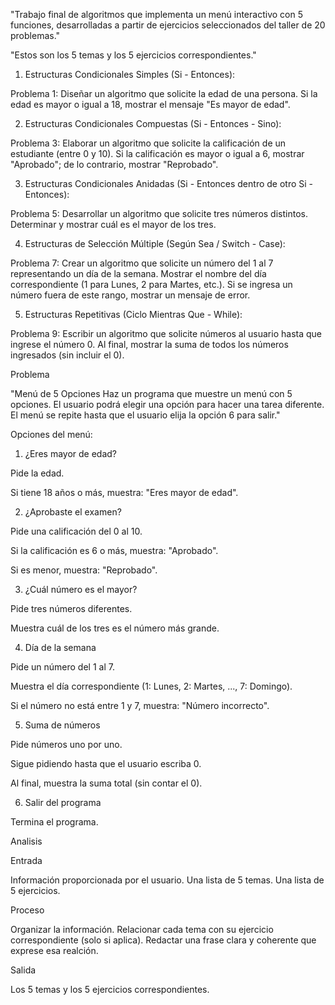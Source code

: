 "Trabajo final de algoritmos que implementa un menú interactivo con 5 funciones, desarrolladas a partir de ejercicios seleccionados del taller de 20 problemas."

"Estos son los 5 temas y los 5 ejercicios correspondientes."

1. Estructuras Condicionales Simples (Si - Entonces):

Problema 1: Diseñar un algoritmo que solicite la edad de una persona. Si la edad
es mayor o igual a 18, mostrar el mensaje "Es mayor de edad".

2. Estructuras Condicionales Compuestas (Si - Entonces - Sino):

Problema 3: Elaborar un algoritmo que solicite la calificación de un estudiante
(entre 0 y 10). Si la calificación es mayor o igual a 6, mostrar "Aprobado"; de lo
contrario, mostrar "Reprobado".

3. Estructuras Condicionales Anidadas (Si - Entonces dentro de otro Si - Entonces):

Problema 5: Desarrollar un algoritmo que solicite tres números distintos.
Determinar y mostrar cuál es el mayor de los tres.

4. Estructuras de Selección Múltiple (Según Sea / Switch - Case):

Problema 7: Crear un algoritmo que solicite un número del 1 al 7 representando
un día de la semana. Mostrar el nombre del día correspondiente (1 para Lunes, 2
para Martes, etc.). Si se ingresa un número fuera de este rango, mostrar un
mensaje de error.

5. Estructuras Repetitivas (Ciclo Mientras Que - While):

Problema 9: Escribir un algoritmo que solicite números al usuario hasta que
ingrese el número 0. Al final, mostrar la suma de todos los números ingresados
(sin incluir el 0).


Problema

"Menú de 5 Opciones
Haz un programa que muestre un menú con 5 opciones. El usuario podrá elegir una opción para hacer una tarea diferente. El menú se repite hasta que el usuario elija la opción 6 para salir."

Opciones del menú:

1. ¿Eres mayor de edad?

Pide la edad.

Si tiene 18 años o más, muestra: "Eres mayor de edad".

2. ¿Aprobaste el examen?

Pide una calificación del 0 al 10.

Si la calificación es 6 o más, muestra: "Aprobado".

Si es menor, muestra: "Reprobado".

3. ¿Cuál número es el mayor?

Pide tres números diferentes.

Muestra cuál de los tres es el número más grande.

4. Día de la semana

Pide un número del 1 al 7.

Muestra el día correspondiente (1: Lunes, 2: Martes, ..., 7: Domingo).

Si el número no está entre 1 y 7, muestra: "Número incorrecto".

5. Suma de números

Pide números uno por uno.

Sigue pidiendo hasta que el usuario escriba 0.

Al final, muestra la suma total (sin contar el 0).

6. Salir del programa

Termina el programa.


Analisis

Entrada

Información proporcionada por el usuario.
Una lista de 5 temas.
Una lista de 5 ejercicios.

Proceso

Organizar la información.
Relacionar cada tema con su ejercicio correspondiente (solo si aplica).
Redactar una frase clara y coherente que exprese esa realción.

Salida

Los 5 temas y los 5 ejercicios correspondientes.
